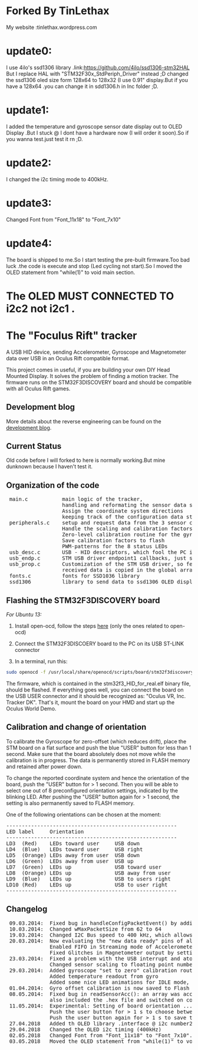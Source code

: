 Forked By TinLethax
=
My website :tinlethax.wordpress.com
# update0:
I use 4ilo's ssd1306 library .link:https://github.com/4ilo/ssd1306-stm32HAL
But I replace HAL with "STM32F30x_StdPeriph_Driver" instead ;D 
changed the ssd1306 oled size form 128x64 to 128x32 (I use 0.91" display.But if you have a 128x64 .you can change it in sdd1306.h in Inc folder ;D.

# update1:
I added the temperature and gyroscope sensor date display out to OLED Display .But I stuck @ I dont have a hardware now (I will order it soon).So if you wanna test.just test it rn ;D.

# update2:
I changed the i2c timing mode to 400kHz.

# update3:
Changed Font from "Font_11x18" to "Font_7x10"

# update4:
The board is shipped to me.So I start testing the pre-built firmware.Too bad luck .the code is execute and stop (Led cycling not start).So I moved the OLED statement from "while(1)" to void main section.

# The OLED MUST CONNECTED TO i2c2 not i2c1 .
The "Foculus Rift" tracker
==========================
A USB HID device, sending Accelerometer, Gyroscope and Magnetometer data over USB in an Oculus Rift compatible format.

This project comes in useful, if you are building your own DIY Head Mounted Display. It solves the problem of finding a motion tracker. The firmware runs on the STM32F3DISCOVERY board and should be compatible with all Oculus Rift games.

Development blog
------------------
More details about the reverse engineering can be found on the [development blog](http://yetifrisstlama.blogspot.fr/2014/03/the-foculus-rift-part-2-reverse.html).

Current Status
------------------
Old code before I will forked to here is normally working.But mine dunknown because I haven't test it.

Organization of the code
-------------------------
<pre>
 main.c           main logic of the tracker,
                  handling and reformating the sensor data stream and packing it into 62 byte packets to be sent over USB,
                  Assign the coordinate system directions
                  keeping track of the configuration data structures which the libOVR might send and request
 peripherals.c    setup and request data from the 3 sensor chips over SPI and I2C
                  Handle the scaling and calibration factors, so the headtracker moves in the right way
                  Zero-level calibration routine for the gyroscope
                  Save calibration factors to flash
                  PWM-patterns for the 8 status LEDs
 usb_desc.c       USB - HID descriptors, which fool the PC into thinking that there is an Oculus RIft corrected
 usb_endp.c       STM USB driver endpoint1 callbacks, just sets some global flags to inform the main routine when there is new data
 usb_prop.c       Customization of the STM USB driver, so feature reports can be sent and received
                  received data is copied in the global array featureReportData[] and then processed by the main loop
 fonts.c          fonts for SSD1036 library
 ssd1306          library to send data to ssd1306 OLED display.send out from i2c number 2 port.                    
</pre>

Flashing the STM32F3DISCOVERY board
------------------------------------
*For Ubuntu 13:*

1. Install open-ocd, follow the steps [here](http://engineering-diy.blogspot.fr/2012/11/stm32f3-discovery-eclipse-openocd.html) (only the ones related to open-ocd)

2. Connect the STM32F3DISCOERY board to the PC on its USB ST-LINK connector

3. In a terminal, run this:
```bash
sudo openocd -f /usr/local/share/openocd/scripts/board/stm32f3discovery.cfg -c init -c"reset halt" -c"flash erase_sector 0 0 127" -c"flash write_image stm32f3_HID_for_real.elf"
```

The firmware, which is contained in the stm32f3_HID_for_real.elf binary file, should be flashed. If everything goes well, you can connect the board on the USB USER connector and it should be recognized as: "Oculus VR, Inc. Tracker DK". That's it, mount the board on your HMD and start up the Oculus World Demo.


Calibration and change of orientation
--------------------------------------
To calibrate the Gyroscope for zero-offset (which reduces drift), place the STM board on a flat surface
and push the blue "USER" button for less than 1 second. Make sure that
the board absolutely does not move while the calibration is in progress. The data is permanently stored
in FLASH memory and retained after power down.

To change the reported coordinate system and hence the orientation of the board, push the "USER" button
for > 1 second. Then you will be able to select one out of 8 preconfigured orientation settings,
indicated by the blinking LED. After pushing the "USER" button again for > 1 second, the setting
is also permanently saved to FLASH memory.

One of the following orientations can be chosen at the moment:
<pre>
-------------------------------------------------------
LED label     Orientation
-------------------------------------------------------
LD3  (Red)    LEDs toward user     USB down
LD4  (Blue)   LEDs toward user     USB right
LD5  (Orange) LEDs away from user  USB down
LD6  (Green)  LEDs away from user  USB up
LD7  (Green)  LEDs up              USB toward user
LD8  (Orange) LEDs up              USB away from user
LD9  (Blue)   LEDs up              USB to users right
LD10 (Red)    LEDs up              USB to user right
-------------------------------------------------------
</pre>

Changelog
--------------------------------
<pre>
 09.03.2014:  Fixed bug in handleConfigPacketEvent() by adding break; statements (data rate was always 1 ms before)
 10.03.2014:  Changed wMaxPacketSize from 62 to 64
 19.03.2014:  Changed I2C Bus speed to 400 kHz, which allows to read all 3 sensors in 0.65 ms  (before it was > 2 ms)
 20.03.2014:  Now evaluating the "new data ready" pins of all 3 sensors (improves timing a lot, reduces jitter)
              Enabled FIFO in Streaming mode of Accelerometer and Gyro (no samples will be lost!)
              Fixed Glitches in Magnetometer output by setting it to 75 Hz measurement rate (was 220 Hz before)
 23.03.2014:  Fixed a problem with the USB interrupt and atomic access, not allowing the tracker to change sensor scale
              Changed sensor scaling to floating point numbers and scaled to values as expected from the SDK
 29.03.2014:  Added gyroscope "set to zero" calibration routine (Press the user button on the STM board and keep it very still)
              Added temperature readout from gyro
              Added some nice LED animations for IDLE mode, Tracker running mode and Calibration mode
 01.04.2014:  Gyro offset calibration is now saved to Flash at address 0x08006000 and hence retained after power off
 08.05.2014:  Fixed bug in readSensorAcc(): an array was accessed outside its boundaries.
              also included the .hex file and switched on compiler optimizations
 11.05.2014:  Experimental: Setting of board orientation ...
              Push the user button for > 1 s to choose between 8 preconfigured orientation settings
              Push the user button again for > 1 s to save the setting to FLASH memory
 27.04.2018   Added th OLED library .interface @ i2c number2 .OLED display .e-compass temperature and gyroscope data
 29.04.2018   Changed the OLED i2c timing (400kHz)
 02.05.2018   Changed Font from "Font_11x18" to "Font_7x10".I hope the fonts still readable xD.
 03.05.2018   Moved the OLED statement from "while(1)" to void main section.
